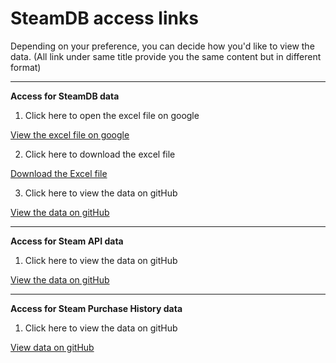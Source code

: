 # **SteamDB access links**

Depending on your preference, you can decide how you'd like to view the data. (All link under same title provide you the same content but in different format)

---

**Access for SteamDB data**

1) Click here to open the excel file on google
   
[View the excel file on google](https://docs.google.com/spreadsheets/d/1xwX4v33SNmoA6eU41zR2Ox2pVIs-ea4t/edit?gid=808147749#gid=808147749)

2) Click here to download the excel file
   
[Download the Excel file](https://raw.githubusercontent.com/YavuzCanAtalay/DSA210_TermProject/main/SteamDBGameData.xlsx)

3) Click here to view the data on gitHub

[View the data on gitHub](https://github.com/YavuzCanAtalay/DSA210_TermProject/blob/main/DataFile/SteamDBGameDataRAW.csv)

---

**Access for Steam API data**
1) Click here to view the data on gitHub

[View the data on gitHub](https://github.com/YavuzCanAtalay/DSA210_TermProject/blob/main/DataFile/SteamAPIDataRAW.txt)

---

**Access for Steam Purchase History data**

1) Click here to view the data on gitHub

[View data on gitHub](https://github.com/YavuzCanAtalay/DSA210_TermProject/blob/main/DataFile/SteamPurchaseHistoryRAW.csv)
